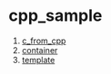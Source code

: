 # cpp_sample


1. [c_from_cpp](/c_from_cpp/README.md)
1. [container](/container/README.md)
1. [template](/template/README.md)




